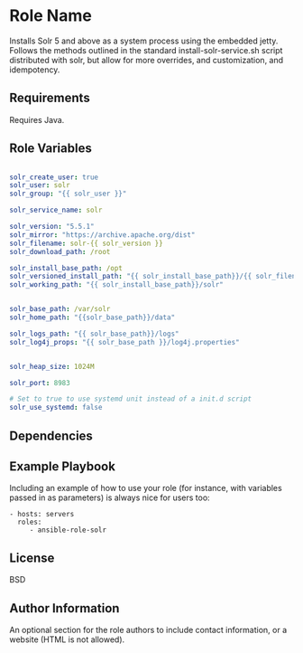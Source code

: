 Role Name
=========

Installs Solr 5 and above as a system process using the embedded jetty. Follows the methods
outlined in the standard install-solr-service.sh script distributed with solr,
but allow for more overrides, and customization, and idempotency.

Requirements
------------

Requires Java.

Role Variables
--------------
```yaml

solr_create_user: true
solr_user: solr
solr_group: "{{ solr_user }}"

solr_service_name: solr

solr_version: "5.5.1"
solr_mirror: "https://archive.apache.org/dist"
solr_filename: solr-{{ solr_version }}
solr_download_path: /root

solr_install_base_path: /opt
solr_versioned_install_path: "{{ solr_install_base_path}}/{{ solr_filename }}"
solr_working_path: "{{ solr_install_base_path}}/solr"


solr_base_path: /var/solr
solr_home_path: "{{solr_base_path}}/data"

solr_logs_path: "{{ solr_base_path}}/logs"
solr_log4j_props: "{{ solr_base_path }}/log4j.properties"


solr_heap_size: 1024M

solr_port: 8983

# Set to true to use systemd unit instead of a init.d script 
solr_use_systemd: false
```

Dependencies
------------


Example Playbook
----------------

Including an example of how to use your role (for instance, with variables passed in as parameters) is always nice for users too:

    - hosts: servers
      roles:
         - ansible-role-solr

License
-------

BSD

Author Information
------------------

An optional section for the role authors to include contact information, or a website (HTML is not allowed).
